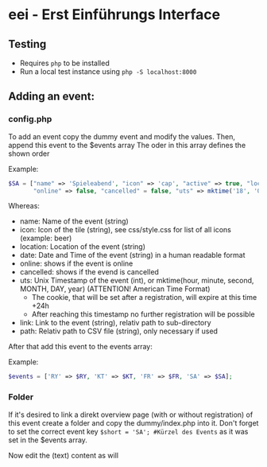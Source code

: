# eei - Erst Einführungs Interface

## Testing
* Requires `php` to be installed
* Run a local test instance using `php -S localhost:8000`

## Adding an event:
### config.php
To add an event copy the dummy event and modify the values. Then, append this event to the $events array
The oder in this array defines the shown order

Example:
```php
$SA = ["name" => 'Spieleabend', "icon" => 'cap', "active" => true, "location" => 'Sand 14 - A301', "date" => '16.04.20', 
       "online" => false, "cancelled" = false, "uts" => mktime('18', '0', '0', '04', '16', '2020'), "link" => 'spa-akad/', "path" => "{$fp}anfi-sp-akad.csv"];
```
Whereas: 
- name: Name of the event (string)
- icon: Icon of the tile (string), see css/style.css for list of all icons (example: beer)
- location: Location of the event (string)
- date: Date and Time of the event (string) in a human readable format
- online: shows if the event is online
- cancelled: shows if the evend is cancelled
- uts: Unix Timestamp of the event (int), or mktime(hour, minute, second, MONTH, DAY, year)  (ATTENTION! American Time Format)
   - The cookie, that will be set after a registration, will expire at this time +24h
   - After reaching this timestamp no further registration will be possible  
- link: Link to the event (string), relativ path to sub-directory
- path: Relativ path to CSV file (string), only necessary if used 

After that add this event to the events array:

Example:
```php
$events = ['RY' => $RY, 'KT' => $KT, 'FR' => $FR, 'SA' => $SA];
```

### Folder
If it's desired to link a direkt overview page (with or without registration) of this event create a folder and copy the dummy/index.php into it.
Don't forget to set the correct event key `$short = 'SA'; #Kürzel des Events` as it was set in the $events array.

Now edit the (text) content as will
